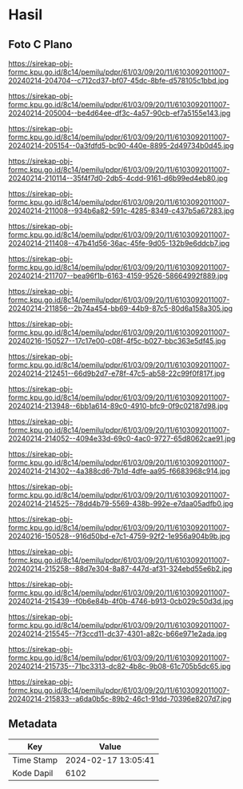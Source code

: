# Hasil

## Foto C Plano

https://sirekap-obj-formc.kpu.go.id/8c14/pemilu/pdpr/61/03/09/20/11/6103092011007-20240214-204704--c712cd37-bf07-45dc-8bfe-d578105c1bbd.jpg

https://sirekap-obj-formc.kpu.go.id/8c14/pemilu/pdpr/61/03/09/20/11/6103092011007-20240214-205004--be4d64ee-df3c-4a57-90cb-ef7a5155e143.jpg

https://sirekap-obj-formc.kpu.go.id/8c14/pemilu/pdpr/61/03/09/20/11/6103092011007-20240214-205154--0a3fdfd5-bc90-440e-8895-2d49734b0d45.jpg

https://sirekap-obj-formc.kpu.go.id/8c14/pemilu/pdpr/61/03/09/20/11/6103092011007-20240214-210114--35f4f7d0-2db5-4cdd-9161-d6b99ed4eb80.jpg

https://sirekap-obj-formc.kpu.go.id/8c14/pemilu/pdpr/61/03/09/20/11/6103092011007-20240214-211008--934b6a82-591c-4285-8349-c437b5a67283.jpg

https://sirekap-obj-formc.kpu.go.id/8c14/pemilu/pdpr/61/03/09/20/11/6103092011007-20240214-211408--47b41d56-36ac-45fe-9d05-132b9e6ddcb7.jpg

https://sirekap-obj-formc.kpu.go.id/8c14/pemilu/pdpr/61/03/09/20/11/6103092011007-20240214-211707--bea96f1b-6163-4159-9526-58664992f889.jpg

https://sirekap-obj-formc.kpu.go.id/8c14/pemilu/pdpr/61/03/09/20/11/6103092011007-20240214-211856--2b74a454-bb69-44b9-87c5-80d6a158a305.jpg

https://sirekap-obj-formc.kpu.go.id/8c14/pemilu/pdpr/61/03/09/20/11/6103092011007-20240216-150527--17c17e00-c08f-4f5c-b027-bbc363e5df45.jpg

https://sirekap-obj-formc.kpu.go.id/8c14/pemilu/pdpr/61/03/09/20/11/6103092011007-20240214-212451--66d9b2d7-e78f-47c5-ab58-22c99f0f817f.jpg

https://sirekap-obj-formc.kpu.go.id/8c14/pemilu/pdpr/61/03/09/20/11/6103092011007-20240214-213948--6bb1a614-89c0-4910-bfc9-0f9c02187d98.jpg

https://sirekap-obj-formc.kpu.go.id/8c14/pemilu/pdpr/61/03/09/20/11/6103092011007-20240214-214052--4094e33d-69c0-4ac0-9727-65d8062cae91.jpg

https://sirekap-obj-formc.kpu.go.id/8c14/pemilu/pdpr/61/03/09/20/11/6103092011007-20240214-214302--4a388cd6-7b1d-4dfe-aa95-f6683968c914.jpg

https://sirekap-obj-formc.kpu.go.id/8c14/pemilu/pdpr/61/03/09/20/11/6103092011007-20240214-214525--78dd4b79-5569-438b-992e-e7daa05adfb0.jpg

https://sirekap-obj-formc.kpu.go.id/8c14/pemilu/pdpr/61/03/09/20/11/6103092011007-20240216-150528--916d50bd-e7c1-4759-92f2-1e956a904b9b.jpg

https://sirekap-obj-formc.kpu.go.id/8c14/pemilu/pdpr/61/03/09/20/11/6103092011007-20240214-215258--88d7e304-8a87-447d-af31-324ebd55e6b2.jpg

https://sirekap-obj-formc.kpu.go.id/8c14/pemilu/pdpr/61/03/09/20/11/6103092011007-20240214-215439--f0b6e84b-4f0b-4746-b913-0cb029c50d3d.jpg

https://sirekap-obj-formc.kpu.go.id/8c14/pemilu/pdpr/61/03/09/20/11/6103092011007-20240214-215545--7f3ccd11-dc37-4301-a82c-b66e971e2ada.jpg

https://sirekap-obj-formc.kpu.go.id/8c14/pemilu/pdpr/61/03/09/20/11/6103092011007-20240214-215735--71bc3313-dc82-4b8c-9b08-61c705b5dc65.jpg

https://sirekap-obj-formc.kpu.go.id/8c14/pemilu/pdpr/61/03/09/20/11/6103092011007-20240214-215833--a6da0b5c-89b2-46c1-91dd-70396e8207d7.jpg


## Metadata

| Key        | Value               |
| ---------- | ------------------- |
| Time Stamp | 2024-02-17 13:05:41 |
| Kode Dapil | 6102                |




